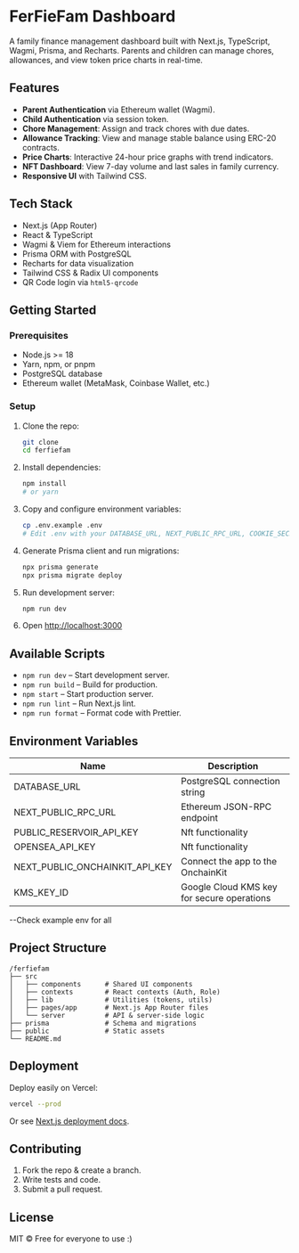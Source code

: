 # FerFieFam Dashboard

A family finance management dashboard built with Next.js, TypeScript, Wagmi, Prisma, and Recharts. Parents and children can manage chores, allowances, and view token price charts in real-time.

## Features

- **Parent Authentication** via Ethereum wallet (Wagmi).
- **Child Authentication** via session token.
- **Chore Management**: Assign and track chores with due dates.
- **Allowance Tracking**: View and manage stable balance using ERC-20 contracts.
- **Price Charts**: Interactive 24-hour price graphs with trend indicators.
- **NFT Dashboard**: View 7-day volume and last sales in family currency.
- **Responsive UI** with Tailwind CSS.

## Tech Stack

- Next.js (App Router)
- React & TypeScript
- Wagmi & Viem for Ethereum interactions
- Prisma ORM with PostgreSQL
- Recharts for data visualization
- Tailwind CSS & Radix UI components
- QR Code login via `html5-qrcode`

## Getting Started

### Prerequisites

- Node.js >= 18
- Yarn, npm, or pnpm
- PostgreSQL database
- Ethereum wallet (MetaMask, Coinbase Wallet, etc.)

### Setup

1. Clone the repo:
   ```bash
   git clone
   cd ferfiefam
   ```
2. Install dependencies:
   ```bash
   npm install
   # or yarn
   ```
3. Copy and configure environment variables:
   ```bash
   cp .env.example .env
   # Edit .env with your DATABASE_URL, NEXT_PUBLIC_RPC_URL, COOKIE_SECRET, etc.
   ```
4. Generate Prisma client and run migrations:
   ```bash
   npx prisma generate
   npx prisma migrate deploy
   ```
5. Run development server:
   ```bash
   npm run dev
   ```
6. Open [http://localhost:3000](http://localhost:3000)

## Available Scripts

- `npm run dev` – Start development server.
- `npm run build` – Build for production.
- `npm start` – Start production server.
- `npm run lint` – Run Next.js lint.
- `npm run format` – Format code with Prettier.

## Environment Variables

| Name                 | Description                                   |
| -------------------- | --------------------------------------------- |
| DATABASE_URL         | PostgreSQL connection string                  |
| NEXT_PUBLIC_RPC_URL  | Ethereum JSON-RPC endpoint                    |
| PUBLIC_RESERVOIR_API_KEY  | Nft functionality                   |
| OPENSEA_API_KEY  | Nft functionality                   |
| NEXT_PUBLIC_ONCHAINKIT_API_KEY    | Connect the app to the OnchainKit              |
| KMS_KEY_ID           | Google Cloud KMS key for secure operations    |
--Check example env for all

## Project Structure

```
/ferfiefam
├── src
│   ├── components      # Shared UI components
│   ├── contexts        # React contexts (Auth, Role)
│   ├── lib             # Utilities (tokens, utils)
│   ├── pages/app       # Next.js App Router files
│   └── server          # API & server-side logic
├── prisma              # Schema and migrations
├── public              # Static assets
└── README.md
```

## Deployment

Deploy easily on Vercel:
```bash
vercel --prod
```

Or see [Next.js deployment docs](https://nextjs.org/docs/deployment).

## Contributing

1. Fork the repo & create a branch.
2. Write tests and code.
3. Submit a pull request.

## License

MIT © Free for everyone to use :)
